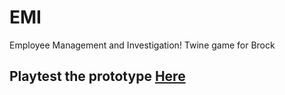 # EMI
Employee Management and Investigation! Twine game for Brock

## Playtest the prototype [Here](https://macdonapa.github.io/EMI/playtest/playtest)
